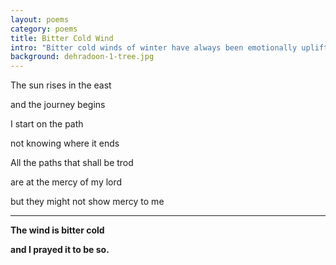 ```yaml
---
layout: poems
category: poems 
title: Bitter Cold Wind
intro: "Bitter cold winds of winter have always been emotionally uplifting to me. Somehow it makes me feel at home. Like the road is my home, and travel is my sleep. But of course this one talks about deeper things than that."
background: dehradoon-1-tree.jpg
---
```


The sun rises in the east

and the journey begins

I start on the path

not knowing where it ends

All the paths that shall be trod

are at the mercy of my lord

but they might not show mercy to me

----

**The wind is bitter cold**

**and I prayed it to be so.**
